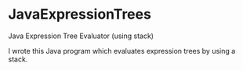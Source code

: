 # JavaExpressionTrees
Java Expression Tree Evaluator (using stack)

I wrote this Java program which evaluates expression trees by using a stack.
